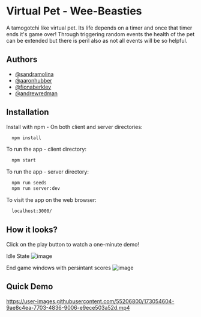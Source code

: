 # Virtual Pet - Wee-Beasties

A tamogotchi like virtual pet. Its life depends on a timer and once that timer ends it's game over! Through triggering random events the health of the pet can be extended but there is peril also as not all events will be so helpful.

## Authors

- [@sandramolina](https://www.github.com/sandramolina)
- [@aaronhubber](https://www.github.com/aaronhubber)
- [@fionaberkley](https://github.com/fionaberkery)
- [@andrewredman](https://www.github.com/andrewredman91)

## Installation

Install with npm - On both client and server directories:

```bash
  npm install
```

To run the app - client directory:

```bash
  npm start
```

To run the app - server directory:

```bash
  npm run seeds
  npm run server:dev
```

To visit the app on the web browser:

```bash
  localhost:3000/
```

## How it looks?

Click on the play button to watch a one-minute demo!

Idle State
![image](https://user-images.githubusercontent.com/55206800/173025639-af09f01a-6458-4a0b-acb1-82995da3cfff.png)

End game windows with persintant scores
![image](https://user-images.githubusercontent.com/55206800/173025772-2b2f40a1-a4bf-4332-892d-e56104cd5f73.png)

## Quick Demo
https://user-images.githubusercontent.com/55206800/173054604-9ae8c4ea-7703-4836-9006-e9ece503a52d.mp4


